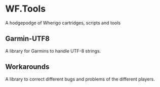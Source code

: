 # WF.Tools
A hodgepodge of Wherigo cartridges, scripts and tools

## Garmin-UTF8
A library for Garmins to handle UTF-8 strings.

## Workarounds
A library to correct different bugs and problems of the different players.